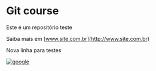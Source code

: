 # Git course

Este é um repositório teste

Saiba mais em [www.site.com.br](http://www.site.com.br)

Nova linha para testes

[![google](https://image.flaticon.com/icons/png/512/61/premium/61972.png)](http://www.site.com.br)